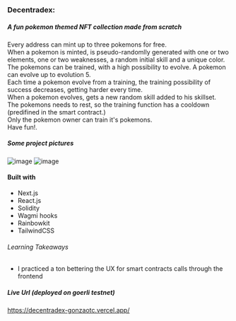 
### Decentradex: 
##### A fun pokemon themed NFT collection made from scratch

Every address can mint up to three pokemons for free. <br>
When a pokemon is minted, is pseudo-randomlly generated with one or two elements, one or two weaknesses, a random initial skill and a unique color.<br>
The pokemons can be trained, with a high possibility to evolve. A pokemon can evolve up to evolution 5.<br>
Each time a pokemon evolve from a training, the training possibility of success decreases, getting harder every time.<br>
When a pokemon evolves, gets a new random skill added to his skillset. <br>
The pokemons needs to rest, so the training function has a cooldown (predifined in the smart contract.) <br>
Only the pokemon owner can train it's pokemons. <br>
Have fun!.



##### Some project pictures

![image](https://user-images.githubusercontent.com/86085168/182061269-38f979f3-10bc-47b5-8f97-ec2ade11edd7.png)
![image](https://user-images.githubusercontent.com/86085168/182061351-3d5d5c1d-e394-46b1-971e-9ffa4fe191c6.png)

#### Built with
 - Next.js
 - React.js
 - Solidity
 - Wagmi hooks
 - Rainbowkit
 - TailwindCSS
 
###### Learning Takeaways
- I practiced a ton bettering the UX for smart contracts calls through the frontend

##### Live Url (deployed on goerli testnet)
https://decentradex-gonzaotc.vercel.app/
